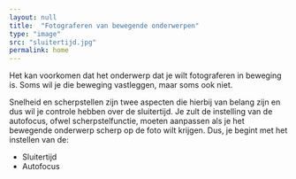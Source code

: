 ```yaml
---
layout: null
title:  "Fotograferen van bewegende onderwerpen"
type: "image"
src: "sluitertijd.jpg"
permalink: home
---
```



Het kan voorkomen dat het onderwerp dat je wilt fotograferen in 
beweging is. Soms wil je die beweging vastleggen, maar soms 
ook niet.

Snelheid en scherpstellen zijn twee aspecten die hierbij van 
belang zijn en dus wil je controle hebben over de sluitertijd. Je 
zult de instelling van de autofocus, ofwel scherpstelfunctie, 
moeten aanpassen als je het bewegende onderwerp scherp op de 
foto wilt krijgen.
Dus, je begint met het instellen van de:

<ul class="theory-last-list">
    <li>Sluitertijd </li>
    <li>Autofocus</li>
</ul>